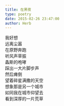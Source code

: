 ```yaml
---  
title: 在黑夜  
type: poetry  
date: 2015-02-26 23:47:00  
author: Herb    
---  
```

我好想  
远离尘嚣  
在原野奔跑  
听风声草振  
螽斯的咆哮  
踩出一大片脚步声  
然后瘫倒  
望着碎星满撒的天空  
想象那是另一个城市  
如同我在城市仰望去  
看到深厚的一片荒草